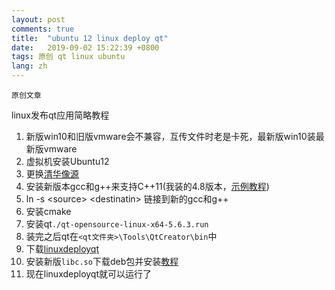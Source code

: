 ```yaml
---
layout: post
comments: true
title:  "ubuntu 12 linux deploy qt"
date:   2019-09-02 15:22:39 +0800
tags: 原创 qt linux ubuntu
lang: zh
---
```


`原创文章`

linux发布qt应用简略教程

1. 新版win10和旧版vmware会不兼容，互传文件时老是卡死，最新版win10装最新版vmware
2. 虚拟机安装Ubuntu12
3. 更换[清华像源](https://mirror.tun镜a.tsinghua.edu.cn/help/ubuntu/)
4. 安装新版本gcc和g++来支持C++11(我装的4.8版本，[示例教程](https://remyaraj89.wordpress.com/2014/08/05/c11-compiler-support-in-ubuntu-12-04/))
5. ln -s \<source\> \<destinatin\> 链接到新的gcc和g++
6. 安装cmake
7. 安装qt`./qt-opensource-linux-x64-5.6.3.run`
8. 装完之后qt在`<qt文件夹>\Tools\QtCreator\bin`中
9. 下载[linuxdeployqt](https://github.com/probonopd/linuxdeployqt/releases)
10. 安装新版`libc.so`下载deb包并安装[教程](https://stackoverflow.com/questions/19471683/lib-libc-so-6-version-glibc-2-17-not-found/33173649)
11. 现在linuxdeployqt就可以运行了
